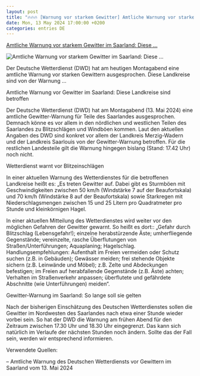 ```yaml
---
layout: post
title: "🔥🔥🔥 [Warnung vor starkem Gewitter] Amtliche Warnung vor starkem Gewitter im Saarland: Diese ..."
date: Mon, 13 May 2024 17:00:00 +0200
categories: entries DE
---
```

[Amtliche Warnung vor starkem Gewitter im Saarland: Diese ...](https://www.sol.de/saarland/amtliche-warnung-vor-starkem-gewitter-im-saarland-diese-landkreise-sind-betroffen-3,497733.html)

![Amtliche Warnung vor starkem Gewitter im Saarland: Diese ...](https://www.sol.de/wp-content/uploads/2024/05/422617753-scaled.jpg)

Der Deutsche Wetterdienst (DWD) hat am heutigen Montagabend eine amtliche Warnung vor starken Gewittern ausgesprochen. Diese Landkreise sind von der Warnung ...

Amtliche Warnung vor Gewitter im Saarland: Diese Landkreise sind betroffen

Der Deutsche Wetterdienst (DWD) hat am Montagabend (13. Mai 2024) eine amtliche Gewitter-Warnung für Teile des Saarlandes ausgesprochen. Demnach könne es vor allem in den nördlichen und westlichen Teilen des Saarlandes zu Blitzschlägen und Windböen kommen. Laut den aktuellen Angaben des DWD sind konkret vor allem der Landkreis Merzig-Wadern und der Landkreis Saarlouis von der Gewitter-Warnung betroffen. Für die restlichen Landesteile gilt die Warnung hingegen bislang (Stand: 17.42 Uhr) noch nicht.

Wetterdienst warnt vor Blitzeinschlägen

In einer aktuellen Warnung des Wetterdienstes für die betroffenen Landkreise heißt es: „Es treten Gewitter auf. Dabei gibt es Sturmböen mit Geschwindigkeiten zwischen 50 km/h (Windstärke 7 auf der Beaufortskala) und 70 km/h (Windstärke 8 auf der Beaufortskala) sowie Starkregen mit Niederschlagsmengen zwischen 15 und 25 Litern pro Quadratmeter pro Stunde und kleinkörnigen Hagel.

In einer aktuellen Mitteilung des Wetterdienstes wird weiter vor den möglichen Gefahren der Gewitter gewarnt. So heißt es dort:: „Gefahr durch Blitzschlag (Lebensgefahr!); einzelne herabstürzende Äste; umherfliegende Gegenstände; vereinzelte, rasche Überflutungen von Straßen/Unterführungen; Aquaplaning; Hagelschlag. Handlungsempfehlungen: Aufenthalt im Freien vermeiden oder Schutz suchen (z.B. in Gebäuden); Gewässer meiden; frei stehende Objekte sichern (z.B. Leinwände und Möbel); z.B. Zelte und Abdeckungen befestigen; im Freien auf herabfallende Gegenstände (z.B. Äste) achten; Verhalten im Straßenverkehr anpassen; überflutete und gefährdete Abschnitte (wie Unterführungen) meiden“.

Gewitter-Warnung im Saarland: So lange soll sie gelten

Nach der bisherigen Einschätzung des Deutschen Wetterdienstes sollen die Gewitter im Nordwesten des Saarlandes nach etwa einer Stunde wieder vorbei sein. So hat der DWD die Warnung am frühen Abend für den Zeitraum zwischen 17.30 Uhr und 18.30 Uhr eingegrenzt. Das kann sich natürlich im Verlaufe der nächsten Stunden noch ändern. Sollte das der Fall sein, werden wir entsprechend informieren.

Verwendete Quellen:

– Amtliche Warnung des Deutschen Wetterdiensts vor Gewittern im Saarland vom 13. Mai 2024

